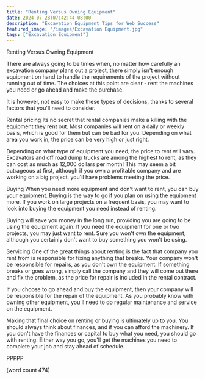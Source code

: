 ```yaml
---
title: "Renting Versus Owning Equipment"
date: 2024-07-28T07:42:44-08:00
description: "Excavation Equipment Tips for Web Success"
featured_image: "/images/Excavation Equipment.jpg"
tags: ["Excavation Equipment"]
---
```


Renting Versus Owning Equipment

There are always going to be times when, no matter
how carefully an excavation company plans out a 
project, there simply isn't enough equipment on hand
to handle the requirements of the project without
running out of time.  The choices at this point are
clear - rent the machines you need or go ahead and
make the purchase.

It is however, not easy to make these types of 
decisions, thanks to several factors that you'll 
need to consider.  

Rental pricing
Its no secret that rental companies make a killing
with the equipment they rent out.  Most companies
will rent on a daily or weekly basis, which is good
for them but can be bad for you.  Depending on what
area you work in, the price can be very high or 
just right.

Depending on what type of equipment you need, the
price to rent will vary.  Excavators and off road
dump trucks are among the highest to rent, as they 
can cost as much as 12,000 dollars per month!  This
may seem a bit outrageous at first, although if you
own a profitable company and are working on a big
project, you'll have problems meeting the price.

Buying
When you need more equipment and don't want to rent,
you can buy your equipment.  Buying is the way to
go if you plan on using the equipment more.  If you
work on large projects on a frequent basis, you may
want to look into buying the equipment you need
instead of renting.

Buying will save you money in the long run, providing
you are going to be using the equipment again.  If
you need the equipment for one or two projects, you
may just want to rent.  Sure you won't own the 
equipment, although you certainly don't want to buy
something you won't be using.

Servicing
One of the great things about renting is the fact
that company you rent from is responsible for fixing
anything that breaks.  Your company won't be responsible
for repairs, as you don't own the equipment.  If
something breaks or goes wrong, simply call the 
company and they will come out there and fix the 
problem, as the price for repair is included in the
rental contract.

If you choose to go ahead and buy the equipment,
then your company will be responsible for the repair
of the equipment.  As you probably know with owning
other equipment, you'll need to do regular maintenance
and service on the equipment.

Making that final choice on renting or buying is
ultimately up to you.  You should always think about
finances, and if you can afford the machinery.  If
you don't have the finances or capital to buy what
you need, you should go with renting.  Either way
you go, you'll get the machines you need to complete
your job and stay ahead of schedule.

PPPPP

(word count 474)

